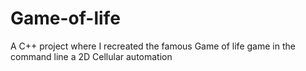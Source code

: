 # Game-of-life
A C++ project where I recreated the famous Game of life game in the command line a 2D Cellular automation
